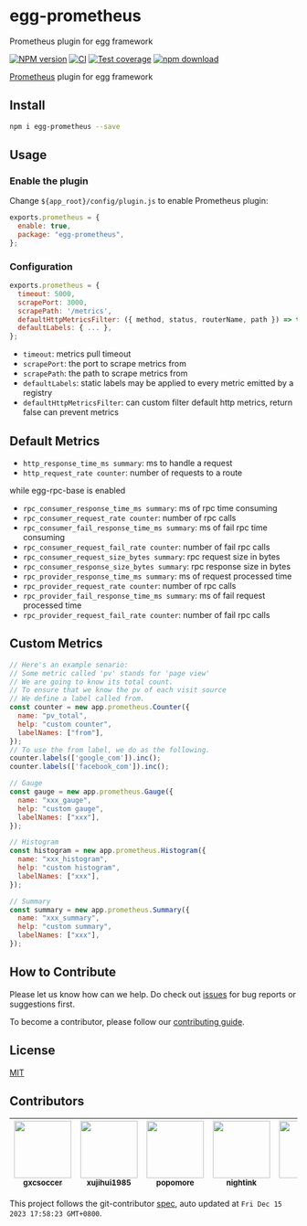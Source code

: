 # egg-prometheus

Prometheus plugin for egg framework

[![NPM version][npm-image]][npm-url]
[![CI](https://github.com/eggjs/egg-prometheus/actions/workflows/nodejs.yml/badge.svg)](https://github.com/eggjs/egg-prometheus/actions/workflows/nodejs.yml)
[![Test coverage][codecov-image]][codecov-url]
[![npm download][download-image]][download-url]

[npm-image]: https://img.shields.io/npm/v/egg-prometheus.svg?style=flat-square
[npm-url]: https://npmjs.org/package/egg-prometheus
[codecov-image]: https://codecov.io/gh/eggjs/egg-prometheus/branch/master/graph/badge.svg
[codecov-url]: https://codecov.io/gh/eggjs/egg-prometheus
[download-image]: https://img.shields.io/npm/dm/egg-prometheus.svg?style=flat-square
[download-url]: https://npmjs.org/package/egg-prometheus

[Prometheus](https://prometheus.io) plugin for egg framework

## Install

```bash
npm i egg-prometheus --save
```

## Usage

### Enable the plugin

Change `${app_root}/config/plugin.js` to enable Prometheus plugin:

```js
exports.prometheus = {
  enable: true,
  package: "egg-prometheus",
};
```

### Configuration

```js
exports.prometheus = {
  timeout: 5000,
  scrapePort: 3000,
  scrapePath: '/metrics',
  defaultHttpMetricsFilter: ({ method, status, routerName, path }) => true,
  defaultLabels: { ... },
};
```

- `timeout`: metrics pull timeout
- `scrapePort`: the port to scrape metrics from
- `scrapePath`: the path to scrape metrics from
- `defaultLabels`: static labels may be applied to every metric emitted by a registry
- `defaultHttpMetricsFilter`: can custom filter default http metrics, return false can prevent metrics

## Default Metrics

- `http_response_time_ms summary`: ms to handle a request
- `http_request_rate counter`: number of requests to a route

while egg-rpc-base is enabled

- `rpc_consumer_response_time_ms summary`: ms of rpc time consuming
- `rpc_consumer_request_rate counter`: number of rpc calls
- `rpc_consumer_fail_response_time_ms summary`: ms of fail rpc time consuming
- `rpc_consumer_request_fail_rate counter`: number of fail rpc calls
- `rpc_consumer_request_size_bytes summary`: rpc request size in bytes
- `rpc_consumer_response_size_bytes summary`: rpc response size in bytes
- `rpc_provider_response_time_ms summary`: ms of request processed time
- `rpc_provider_request_rate counter`: number of rpc calls
- `rpc_provider_fail_response_time_ms summary`: ms of fail request processed time
- `rpc_provider_request_fail_rate counter`: number of fail rpc calls

## Custom Metrics

```js
// Here's an example senario:
// Some metric called 'pv' stands for 'page view'
// We are going to know its total count.
// To ensure that we know the pv of each visit source
// We define a label called from.
const counter = new app.prometheus.Counter({
  name: "pv_total",
  help: "custom counter",
  labelNames: ["from"],
});
// To use the from label, we do as the following.
counter.labels(['google_com']).inc();
counter.labels(['facebook_com']).inc();

// Gauge
const gauge = new app.prometheus.Gauge({
  name: "xxx_gauge",
  help: "custom gauge",
  labelNames: ["xxx"],
});

// Histogram
const histogram = new app.prometheus.Histogram({
  name: "xxx_histogram",
  help: "custom histogram",
  labelNames: ["xxx"],
});

// Summary
const summary = new app.prometheus.Summary({
  name: "xxx_summary",
  help: "custom summary",
  labelNames: ["xxx"],
});
```

## How to Contribute

Please let us know how can we help. Do check out [issues](https://github.com/eggjs/egg/issues) for bug reports or suggestions first.

To become a contributor, please follow our [contributing guide](https://github.com/eggjs/egg/blob/master/CONTRIBUTING.md).

## License

[MIT](LICENSE)

<!-- GITCONTRIBUTOR_START -->

## Contributors

|[<img src="https://avatars.githubusercontent.com/u/1207064?v=4" width="100px;"/><br/><sub><b>gxcsoccer</b></sub>](https://github.com/gxcsoccer)<br/>|[<img src="https://avatars.githubusercontent.com/u/1619030?v=4" width="100px;"/><br/><sub><b>xujihui1985</b></sub>](https://github.com/xujihui1985)<br/>|[<img src="https://avatars.githubusercontent.com/u/360661?v=4" width="100px;"/><br/><sub><b>popomore</b></sub>](https://github.com/popomore)<br/>|[<img src="https://avatars.githubusercontent.com/u/2972143?v=4" width="100px;"/><br/><sub><b>nightink</b></sub>](https://github.com/nightink)<br/>|[<img src="https://avatars.githubusercontent.com/u/7581901?v=4" width="100px;"/><br/><sub><b>sjfkai</b></sub>](https://github.com/sjfkai)<br/>|[<img src="https://avatars.githubusercontent.com/u/26036163?v=4" width="100px;"/><br/><sub><b>jgchenu</b></sub>](https://github.com/jgchenu)<br/>|
| :---: | :---: | :---: | :---: | :---: | :---: |


This project follows the git-contributor [spec](https://github.com/xudafeng/git-contributor), auto updated at `Fri Dec 15 2023 17:58:23 GMT+0800`.

<!-- GITCONTRIBUTOR_END -->

